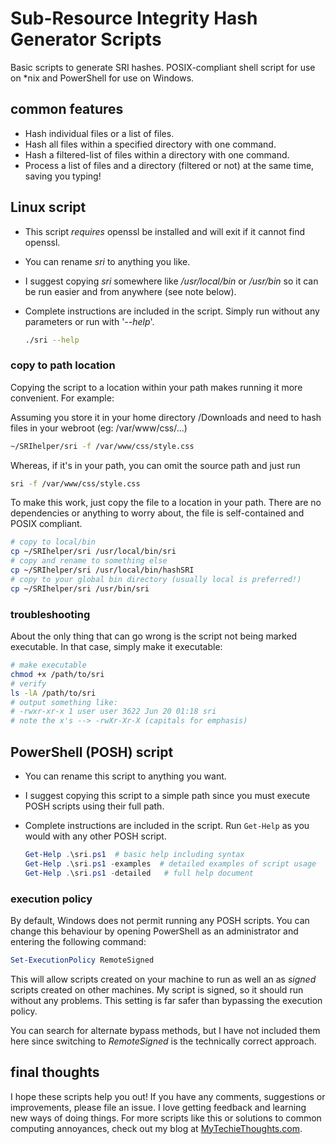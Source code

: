 # Sub-Resource Integrity Hash Generator Scripts

Basic scripts to generate SRI hashes. POSIX-compliant shell script for use on *nix and PowerShell for use on Windows.

## common features

- Hash individual files or a list of files.
- Hash all files within a specified directory with one command.
- Hash a filtered-list of files within a directory with one command.
- Process a list of files and a directory (filtered or not) at the same time, saving you typing!

## Linux script

- This script *requires* openssl be installed and will exit if it cannot find openssl.
- You can rename *sri* to anything you like.
- I suggest copying *sri* somewhere like */usr/local/bin* or */usr/bin* so it can be run easier and from anywhere (see note below).
- Complete instructions are included in the script. Simply run without any parameters or run with '*--help*'.

  ```bash
  ./sri --help
  ```

### copy to path location

Copying the script to a location within your path makes running it more convenient. For example:

Assuming you store it in your home directory /Downloads and need to hash files in your webroot (eg: /var/www/css/...)

```bash
~/SRIhelper/sri -f /var/www/css/style.css
```

Whereas, if it's in your path, you can omit the source path and just run

```bash
sri -f /var/www/css/style.css
```

To make this work, just copy the file to a location in your path. There are no dependencies or anything to worry about, the file is self-contained and POSIX compliant.

```bash
# copy to local/bin
cp ~/SRIhelper/sri /usr/local/bin/sri
# copy and rename to something else
cp ~/SRIhelper/sri /usr/local/bin/hashSRI
# copy to your global bin directory (usually local is preferred!)
cp ~/SRIhelper/sri /usr/bin/sri
```

### troubleshooting

About the only thing that can go wrong is the script not being marked executable. In that case, simply make it executable:

```bash
# make executable
chmod +x /path/to/sri
# verify
ls -lA /path/to/sri
# output something like:
# -rwxr-xr-x 1 user user 3622 Jun 20 01:18 sri
# note the x's --> -rwXr-Xr-X (capitals for emphasis)
```

## PowerShell (POSH) script

- You can rename this script to anything you want.
- I suggest copying this script to a simple path since you must execute POSH scripts using their full path.
- Complete instructions are included in the script. Run `Get-Help` as you would with any other POSH script.

  ```powershell
  Get-Help .\sri.ps1  # basic help including syntax
  Get-Help .\sri.ps1 -examples  # detailed examples of script usage
  Get-Help .\sri.ps1 -detailed   # full help document
  ```

### execution policy

By default, Windows does not permit running any POSH scripts. You can change this behaviour by opening PowerShell as an administrator and entering the following command:

```powershell
Set-ExecutionPolicy RemoteSigned
```

This will allow scripts created on your machine to run as well an as *signed* scripts created on other machines. My script is signed, so it should run without any problems. This setting is far safer than bypassing the execution policy.

You can search for alternate bypass methods, but I have not included them here since switching to *RemoteSigned* is the technically correct approach.

## final thoughts

I hope these scripts help you out! If you have any comments, suggestions or improvements, please file an issue. I love getting feedback and learning new ways of doing things. For more scripts like this or solutions to common computing annoyances, check out my blog at [MyTechieThoughts.com](https://mytechiethoughts.com).
